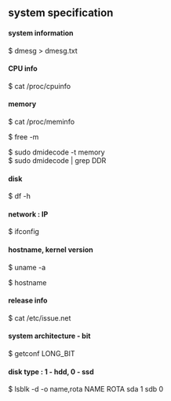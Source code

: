 ## system specification

#### system information
$ dmesg > dmesg.txt

#### CPU info
$ cat /proc/cpuinfo

#### memory
$ cat /proc/meminfo  

$ free -m  

$ sudo dmidecode -t memory  
$ sudo dmidecode | grep DDR

#### disk
$ df -h

#### network : IP
$ ifconfig

#### hostname, kernel version
$ uname -a  

$ hostname

#### release info
$ cat /etc/issue.net

#### system architecture - bit
$ getconf LONG_BIT

#### disk type : 1 - hdd, 0 - ssd
$ lsblk -d -o name,rota
NAME ROTA
sda     1
sdb     0
